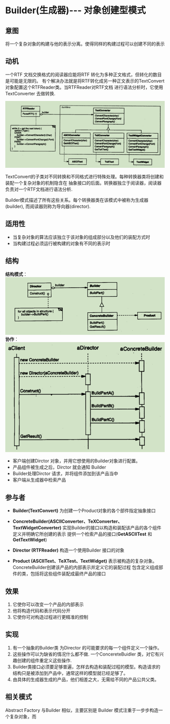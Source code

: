 # Builder(生成器)--- 对象创建型模式

## 意图
将一个复杂对象的构建与他的表示分离。使得同样的构建过程可以创建不同的表示


## 动机
一个RTF 文档交换格式的阅读器应能将RTF 转化为多种正文格式，但转化的数目是可能是无限的。
有个解决办法就是将RTF转化成另一种正文表示的TextConvert对象配置这个RTFReader类。当RTFReader对RTF文档
进行语法分析时，它使用TextConverter 去做转换.

![模型](vx_images/vx20220514151451.png)

TextConvert的子类对不同转换和不同格式进行特殊处理。每种转换器类将创建和装配一个复杂对象的机制隐含在
抽象接口的后面。转换器独立于阅读器，阅读器负责对一个RTF文档进行语法分析.

Builder模式描述了所有这些关系。每个转换器类在该模式中被称为生成器(builder), 而阅读器则称为导向器(director).

## 适用性
- 当复杂对象的算法应该独立于该对象的组成部分以及他们的装配方式时
- 当构建过程必须运行被构建的对象有不同的表示时
  
## 结构
**结构模式**：
![结构](vx_images/vx20220514153709.png)
**协作**：
![协作](vx_images/vx20220514153836.png)
- 客户端创建Dirctor 对象，并用它想使用的Builder对象进行配置。
- 产品组件被生成之后，Dirctor 就会通知 Builder
- Builder处理Dirctor 请求，并将组件添加到该产品当中
- 客户端从生成器中检索产品

## 参与者

- **Builder(TextConvert)**
为创建一个Product对象的各个部件指定抽象接口

- **ConcreteBuilder(ASCIIConverter、TeXConverter、TextWidgetConverter)**
实现Builder的接口以构造和装配该产品的各个组件
定义并明确它所创建的表示
提供一个检索产品的接口(**GetASCIITest** 和 **GetTextWidget**)
- **Director (RTFReader)**
构造一个使用Builder 接口的对象
- **Product (ASCIIText、TeXTest、TextWidget)**
表示被构造的复杂对象。ConcreteBuilder创建该产品的内部表示并定义它的装配过程
包含定义组成部件的类，包括将这些组件装配成最终产品的接口

## 效果
1. 它使你可以改变一个产品的内部表示
2. 他将构造代码和表示代码分开
3. 它使你可对构造过程进行更精准的控制


## 实现
1. 有一个抽象的Builder类 为Director 的可能要求的每一个组件定义一个操作。
2. 这些操作可以为缺省的情况什么都不做. 一个ConcereteBuidler 类，对它有兴趣创建的组件重定义这些操作.
3. Builder类接口必须要足够普遍，怎样去构造和装配过程的模型。构造请求的结构只是被添加到产品中，通常这样的模型就已经足够了。
4. 由具体的生成器生成的产品，他们相差之大，无需给不同的产品公共父类。


## 相关模式

Abstract Factory 与Builder 相似，主要区别是 Builder 模式注重于一步步构造一个复杂对象，而